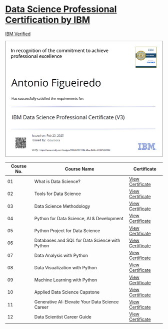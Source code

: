 # [Data Science Professional Certification by IBM](https://www.credly.com/badges/992b6290-5184-48aa-846b-c61627402562)
[IBM Verified](https://www.credly.com/badges/992b6290-5184-48aa-846b-c61627402562)

![Screenshot](https://github.com/amgfigueiredo/Data-Science-Professional-Certificate/blob/f24aeaba9b0eee26d9e6c48163050e51f00b8527/IBM_Data_Science_Professional_Certificate.png)

| Course No.  | Course Name | Certificate |
| ------------- | ------------- | ------------- |
| 01  | What is Data Science?  | [View Certificate](https://coursera.org/share/fdef9d771b0d20216c64e27e4b25c705)
| 02  | Tools for Data Science  | [View Certificate](https://coursera.org/share/3678dd8dd1e464eb82917c6e0b64c41b)
| 03  | Data Science Methodology  | [View Certificate](https://coursera.org/share/3ef4ac41cf65e33386a9553c60fd9906)
| 04  | Python for Data Science, AI & Development  | [View Certificate](https://coursera.org/share/b0fcf17645c3a0445636438a84ee1dbf)
| 05  | Python Project for Data Science  | [View Certificate](https://coursera.org/share/126cdd87b9dd7670c134b57d069fa89f)
| 06  | Databases and SQL for Data Science with Python  | [View Certificate](https://coursera.org/share/de9f3fd0b01d47ffd37e1f3bead8febf)
| 07  | Data Analysis with Python | [View Certificate](https://coursera.org/share/bfdc89c6508a292db50e2d7b96eae743)
| 08  | Data Visualization with Python  | [View Certificate](https://coursera.org/share/9bade652aec23ac245f6870257b09fd5)
| 09  | Machine Learning with Python  | [View Certificate](https://coursera.org/share/2c87247d2fd4f86c580d5ab62acbe818)
| 10  | Applied Data Science Capstone  | [View Certificate](https://coursera.org/share/3524535d10493708d6d2f0ef34cbbdfd)
| 11  | Generative AI: Elevate Your Data Science Career  | [View Certificate](https://coursera.org/share/58915dd738ec789586b0e80480e34c61)
| 12  | Data Scientist Career Guide | [View Certificate](https://coursera.org/share/658036ec7f23a0cbd24817f4496d17eb)
